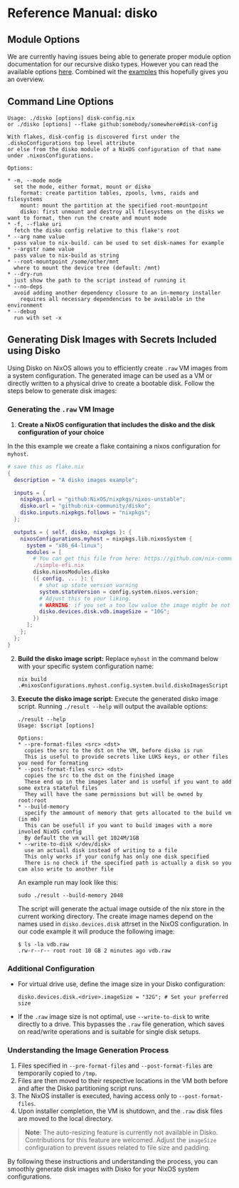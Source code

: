 # Reference Manual: disko

## Module Options

We are currently having issues being able to generate proper module option
documentation for our recursive disko types. However you can read the available
options [here](https://github.com/nix-community/disko/tree/master/lib/types).
Combined wit the
[examples](https://github.com/nix-community/disko/tree/master/example) this
hopefully gives you an overview.

## Command Line Options

```
Usage: ./disko [options] disk-config.nix
or ./disko [options] --flake github:somebody/somewhere#disk-config

With flakes, disk-config is discovered first under the .diskoConfigurations top level attribute
or else from the disko module of a NixOS configuration of that name under .nixosConfigurations.

Options:

* -m, --mode mode
  set the mode, either format, mount or disko
    format: create partition tables, zpools, lvms, raids and filesystems
    mount: mount the partition at the specified root-mountpoint
    disko: first unmount and destroy all filesystems on the disks we want to format, then run the create and mount mode
* -f, --flake uri
  fetch the disko config relative to this flake's root
* --arg name value
  pass value to nix-build. can be used to set disk-names for example
* --argstr name value
  pass value to nix-build as string
* --root-mountpoint /some/other/mnt
  where to mount the device tree (default: /mnt)
* --dry-run
  just show the path to the script instead of running it
* --no-deps
  avoid adding another dependency closure to an in-memory installer
    requires all necessary dependencies to be available in the environment
* --debug
  run with set -x
```

## Generating Disk Images with Secrets Included using Disko

Using Disko on NixOS allows you to efficiently create `.raw` VM images from a
system configuration. The generated image can be used as a VM or directly
written to a physical drive to create a bootable disk. Follow the steps below to
generate disk images:

### Generating the `.raw` VM Image

1. **Create a NixOS configuration that includes the disko and the disk configuration of your choice**

In the this example we create a flake containing a nixos configuration for `myhost`.

```nix
# save this as flake.nix
{
  description = "A disko images example";

  inputs = {
    nixpkgs.url = "github:NixOS/nixpkgs/nixos-unstable";
    disko.url = "github:nix-community/disko";
    disko.inputs.nixpkgs.follows = "nixpkgs";
  };

  outputs = { self, disko, nixpkgs }: {
    nixosConfigurations.myhost = nixpkgs.lib.nixosSystem {
      system = "x86_64-linux";
      modules = [
        # You can get this file from here: https://github.com/nix-community/disko/blob/master/example/simple-efi.nix
        ./simple-efi.nix
        disko.nixosModules.disko
        ({ config, ... }: {
          # shut up state version warning
          system.stateVersion = config.system.nixos.version;
          # Adjust this to your liking.
          # WARNING: if you set a too low value the image might be not big enough to contain the nixos installation
          disko.devices.disk.vdb.imageSize = "10G";
        })
      ];
    };
  };
}
```

2. **Build the disko image script:** Replace `myhost` in the command below with your
   specific system configuration name:

   ```console
   nix build .#nixosConfigurations.myhost.config.system.build.diskoImagesScript
   ```

3. **Execute the disko image script:** Execute the generated disko image script. Running
   `./result --help` will output the available options:

   ```console
   ./result --help
   Usage: $script [options]

   Options:
   * --pre-format-files <src> <dst>
     copies the src to the dst on the VM, before disko is run
     This is useful to provide secrets like LUKS keys, or other files you need for formating
   * --post-format-files <src> <dst>
     copies the src to the dst on the finished image
     These end up in the images later and is useful if you want to add some extra stateful files
     They will have the same permissions but will be owned by root:root
   * --build-memory
     specify the ammount of memory that gets allocated to the build vm (in mb)
     This can be usefull if you want to build images with a more involed NixOS config
     By default the vm will get 1024M/1GB
   * --write-to-disk </dev/disk>
     use an actuall disk instead of writing to a file
     This only works if your conifg has only one disk specified
     There is no check if the specified path is actually a disk so you can also write to another file
   ```

   An example run may look like this:

   ```
   sudo ./result --build-memory 2048
   ```

   The script will generate the actual image outside of the nix store in the current working directory.
   The create image names depend on the names used in `disko.devices.disk` attrset in the NixOS configuration.
   In our code example it will produce the following image:

   ```
   $ ls -la vdb.raw
   .rw-r--r-- root root 10 GB 2 minutes ago vdb.raw
   ```

### Additional Configuration

- For virtual drive use, define the image size in your Disko configuration:

  ```console
  disko.devices.disk.<drive>.imageSize = "32G"; # Set your preferred size
  ```

- If the `.raw` image size is not optimal, use `--write-to-disk` to write
  directly to a drive. This bypasses the `.raw` file generation, which saves on read/write operations
  and is suitable for single disk setups.

### Understanding the Image Generation Process

1. Files specified in `--pre-format-files` and `--post-format-files` are
   temporarily copied to `/tmp`.
2. Files are then moved to their respective locations in the VM both before and
   after the Disko partitioning script runs.
3. The NixOS installer is executed, having access only to `--post-format-files`.
4. Upon installer completion, the VM is shutdown, and the `.raw` disk files are
   moved to the local directory.

> **Note**: The auto-resizing feature is currently not available in Disko.
> Contributions for this feature are welcomed. Adjust the `imageSize`
> configuration to prevent issues related to file size and padding.

By following these instructions and understanding the process, you can smoothly
generate disk images with Disko for your NixOS system configurations.
